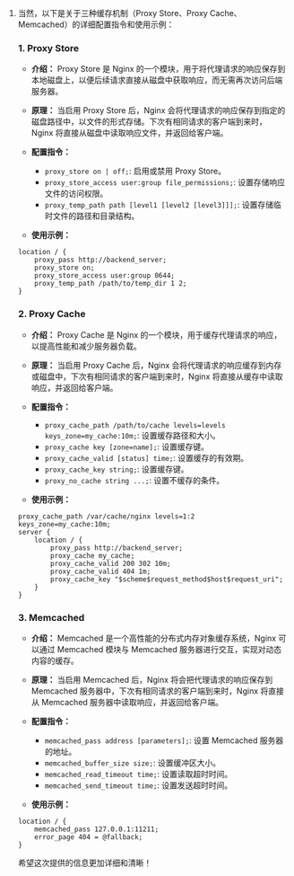 1. 当然，以下是关于三种缓存机制（Proxy Store、Proxy Cache、Memcached）的详细配置指令和使用示例：

   ### 1. Proxy Store

   - **介绍：** Proxy Store 是 Nginx 的一个模块，用于将代理请求的响应保存到本地磁盘上，以便后续请求直接从磁盘中获取响应，而无需再次访问后端服务器。

   - **原理：** 当启用 Proxy Store 后，Nginx 会将代理请求的响应保存到指定的磁盘路径中，以文件的形式存储。下次有相同请求的客户端到来时，Nginx 将直接从磁盘中读取响应文件，并返回给客户端。

   - **配置指令：**
      - `proxy_store on | off;`: 启用或禁用 Proxy Store。
      - `proxy_store_access user:group file_permissions;`: 设置存储响应文件的访问权限。
      - `proxy_temp_path path [level1 [level2 [level3]]];`: 设置存储临时文件的路径和目录结构。

   - **使用示例：**
   ```nginx
   location / {
       proxy_pass http://backend_server;
       proxy_store on;
       proxy_store_access user:group 0644;
       proxy_temp_path /path/to/temp_dir 1 2;
   }
   ```

   ### 2. Proxy Cache

   - **介绍：** Proxy Cache 是 Nginx 的一个模块，用于缓存代理请求的响应，以提高性能和减少服务器负载。

   - **原理：** 当启用 Proxy Cache 后，Nginx 会将代理请求的响应缓存到内存或磁盘中，下次有相同请求的客户端到来时，Nginx 将直接从缓存中读取响应，并返回给客户端。

   - **配置指令：**
      - `proxy_cache_path /path/to/cache levels=levels keys_zone=my_cache:10m;`: 设置缓存路径和大小。
      - `proxy_cache key [zone=name];`: 设置缓存键。
      - `proxy_cache_valid [status] time;`: 设置缓存的有效期。
      - `proxy_cache_key string;`: 设置缓存键。
      - `proxy_no_cache string ...;`: 设置不缓存的条件。

   - **使用示例：**
   ```nginx
   proxy_cache_path /var/cache/nginx levels=1:2 keys_zone=my_cache:10m;
   server {
       location / {
           proxy_pass http://backend_server;
           proxy_cache my_cache;
           proxy_cache_valid 200 302 10m;
           proxy_cache_valid 404 1m;
           proxy_cache_key "$scheme$request_method$host$request_uri";
       }
   }
   ```

   ### 3. Memcached

   - **介绍：** Memcached 是一个高性能的分布式内存对象缓存系统，Nginx 可以通过 Memcached 模块与 Memcached 服务器进行交互，实现对动态内容的缓存。

   - **原理：** 当启用 Memcached 后，Nginx 将会把代理请求的响应保存到 Memcached 服务器中，下次有相同请求的客户端到来时，Nginx 将直接从 Memcached 服务器中读取响应，并返回给客户端。

   - **配置指令：**
      - `memcached_pass address [parameters];`: 设置 Memcached 服务器的地址。
      - `memcached_buffer_size size;`: 设置缓冲区大小。
      - `memcached_read_timeout time;`: 设置读取超时时间。
      - `memcached_send_timeout time;`: 设置发送超时时间。

   - **使用示例：**
   ```nginx
   location / {
       memcached_pass 127.0.0.1:11211;
       error_page 404 = @fallback;
   }
   ```

   希望这次提供的信息更加详细和清晰！

